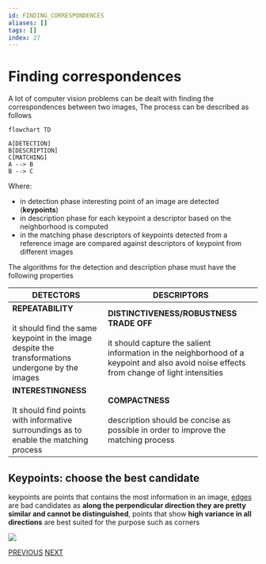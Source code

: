 ```yaml
---
id: FINDING_CORRESPONDENCES
aliases: []
tags: []
index: 27
---
```


# Finding correspondences

A lot of computer vision problems can be dealt with finding the correspondences between two images, The process can be described as follows

```mermaid
flowchart TD

A[DETECTION]
B[DESCRIPTION]
C[MATCHING]
A --> B
B --> C
```

Where:

- in detection phase interesting point of an image are detected (**keypoints**)
- in description phase for each keypoint a descriptor based on the neighborhood is computed
- in the matching phase descriptors of keypoints detected from a reference image are compared against descriptors of keypoint from different images

The algorithms for the detection and description phase must have the following properties

| DETECTORS                                                                                                                  | DESCRIPTORS                                                                                                                                                                                    |
| -------------------------------------------------------------------------------------------------------------------------- | ---------------------------------------------------------------------------------------------------------------------------------------------------------------------------------------------- |
| **REPEATABILITY**<br><br>it should find the same keypoint in the image despite the transformations undergone by the images | **DISTINCTIVENESS/ROBUSTNESS TRADE OFF**<br><br>it should capture the salient information in the neighborhood of  a keypoint and also avoid noise effects from change of light intensities<br> |
| **INTERESTINGNESS**<br><br>It should find points with informative surroundings as to enable the matching process           | **COMPACTNESS**<br><br>description should be concise as possible in order to improve the matching process                                                                                      |
## Keypoints: choose the best candidate

keypoints are points that contains the most information in an image, [edges](computer_vision/edges.md) are bad candidates as **along the perpendicular direction they are pretty similar and cannot be distinguished**, points that show **high variance in all directions** are best suited for the purpose such as corners

![](computer_vision/Pasted_image_20240310151838.png)

[PREVIOUS](pages/image_segmentation_blob_analysis/blob_analysis.md) [NEXT](computer_vision/local_features/edges.md)
